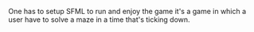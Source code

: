 One has to setup SFML to run and enjoy the game it's a game in which a user have to solve a maze in a time that's ticking down.
